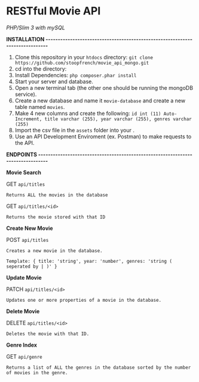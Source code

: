 # RESTful Movie API

*PHP/Slim 3 with mySQL*

**INSTALLATION -----------------------------------------------------------------------------**

1. Clone this repository in your `htdocs` directory:
	`git clone https://github.com/stoopfrench/movie_api_mongo.git`
2. cd into the directory:
3. Install Dependencies:
	`php composer.phar install`
4. Start your server and database.		
5. Open a new terminal tab (the other one should be running the mongoDB service).
6. Create a new database and name it `movie-database` and create a new table named `movies`.
7. Make 4 new columns and create the following: `id int (11) Auto-Increment, title varchar (255), year varchar (255), genres varchar (255)`
8. Import the csv file in the `assets` folder into your .
9. Use an API Development Enviroment (ex. Postman) to make requests to the API.


**ENDPOINTS --------------------------------------------------------------------------------**

**Movie Search**

GET `api/titles`
 	
 	Returns ALL the movies in the database

GET `api/titles/<id>`
 	
 	Returns the movie stored with that ID

**Create New Movie**

POST `api/titles`
	
	Creates a new movie in the database.
	
	Template: { title: 'string', year: 'number', genres: 'string ( seperated by | )' }

**Update Movie**

PATCH `api/titles/<id>`
	
	Updates one or more properties of a movie in the database.

**Delete Movie**

DELETE `api/titles/<id>`

	Deletes the movie with that ID.

**Genre Index**

GET `api/genre`
	
	Returns a list of ALL the genres in the database sorted by the number of movies in the genre.